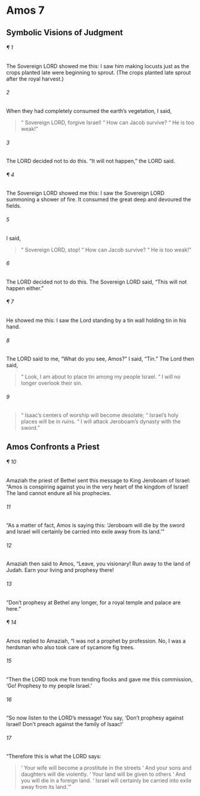 # Amos 7
## Symbolic Visions of Judgment
###### ¶ 1
The Sovereign LORD showed me this: I saw him making locusts just as the crops planted late were beginning to sprout. (The crops planted late sprout after the royal harvest.)
###### 2
When they had completely consumed the earth’s vegetation, I said,
>  “ Sovereign LORD, forgive Israel!
>  “ How can Jacob survive?
>  “ He is too weak!”
###### 3
The LORD decided not to do this. “It will not happen,” the LORD said.
###### ¶ 4
The Sovereign LORD showed me this: I saw the Sovereign LORD summoning a shower of fire. It consumed the great deep and devoured the fields.
###### 5
I said,
>  “ Sovereign LORD, stop!
>  “ How can Jacob survive?
>  “ He is too weak!”
###### 6
The LORD decided not to do this. The Sovereign LORD said, “This will not happen either.”
###### ¶ 7
He showed me this: I saw the Lord standing by a tin wall holding tin in his hand.
###### 8
The LORD said to me, “What do you see, Amos?” I said, “Tin.” The Lord then said,
>  “ Look, I am about to place tin among my people Israel.
>  “ I will no longer overlook their sin.
###### 9
>  “ Isaac’s centers of worship will become desolate;
>  “ Israel’s holy places will be in ruins.
>  “ I will attack Jeroboam’s dynasty with the sword.”
## Amos Confronts a Priest
###### ¶ 10
Amaziah the priest of Bethel sent this message to King Jeroboam of Israel: “Amos is conspiring against you in the very heart of the kingdom of Israel! The land cannot endure all his prophecies.
###### 11
“As a matter of fact, Amos is saying this: ‘Jeroboam will die by the sword and Israel will certainly be carried into exile away from its land.’”
###### 12
Amaziah then said to Amos, “Leave, you visionary! Run away to the land of Judah. Earn your living and prophesy there!
###### 13
“Don’t prophesy at Bethel any longer, for a royal temple and palace are here.”
###### ¶ 14
Amos replied to Amaziah, “I was not a prophet by profession. No, I was a herdsman who also took care of sycamore fig trees.
###### 15
“Then the LORD took me from tending flocks and gave me this commission, ‘Go! Prophesy to my people Israel.’
###### 16
“So now listen to the LORD’s message! You say, ‘Don’t prophesy against Israel! Don’t preach against the family of Isaac!’
###### 17
“Therefore this is what the LORD says:
>  ‘ Your wife will become a prostitute in the streets
>  ‘ And your sons and daughters will die violently.
>  ‘ Your land will be given to others
>  ‘ And you will die in a foreign land.
>  ‘ Israel will certainly be carried into exile away from its land.’”
